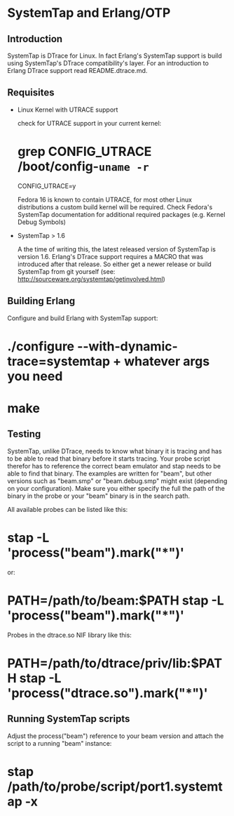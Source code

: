 SystemTap and Erlang/OTP
========================

Introduction
------------

SystemTap is DTrace for Linux. In fact Erlang's SystemTap support
is build using SystemTap's DTrace compatibility's layer. For an
introduction to Erlang DTrace support read README.dtrace.md.

Requisites
----------

* Linux Kernel with UTRACE support

  check for UTRACE support in your current kernel:

    # grep CONFIG_UTRACE /boot/config-`uname -r`
    CONFIG_UTRACE=y

  Fedora 16 is known to contain UTRACE, for most other Linux distributions
  a custom build kernel will be required.
  Check Fedora's SystemTap documentation for additional required packages
  (e.g. Kernel Debug Symbols)

* SystemTap > 1.6

  A the time of writing this, the latest released version of SystemTap is
  version 1.6. Erlang's DTrace support requires a MACRO that was introduced
  after that release. So either get a newer release or build SystemTap from
  git yourself (see: http://sourceware.org/systemtap/getinvolved.html)

Building Erlang
---------------

Configure and build Erlang with SystemTap support:

  # ./configure --with-dynamic-trace=systemtap + whatever args you need
  # make

Testing
-------

SystemTap, unlike DTrace, needs to know what binary it is tracing and has to
be able to read that binary before it starts tracing. Your probe script
therefor has to reference the correct beam emulator and stap needs to be able
to find that binary.
The examples are written for "beam", but other versions such as "beam.smp" or
"beam.debug.smp" might exist (depending on your configuration). Make sure you
either specify the full the path of the binary in the probe or your "beam"
binary is in the search path.

All available probes can be listed like this:

   # stap -L 'process("beam").mark("*")'

or:

   # PATH=/path/to/beam:$PATH stap -L 'process("beam").mark("*")'


Probes in the dtrace.so NIF library like this:

  # PATH=/path/to/dtrace/priv/lib:$PATH stap -L 'process("dtrace.so").mark("*")'

Running SystemTap scripts
-------------------------

Adjust the process("beam") reference to your beam version and attach the script
to a running "beam" instance:

  # stap /path/to/probe/script/port1.systemtap -x <pid of beam>
